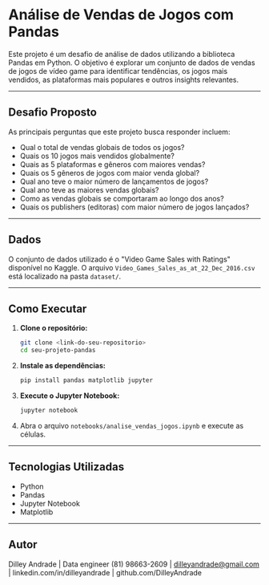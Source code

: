 # Análise de Vendas de Jogos com Pandas

Este projeto é um desafio de análise de dados utilizando a biblioteca Pandas em Python. O objetivo é explorar um conjunto de dados de vendas de jogos de vídeo game para identificar tendências, os jogos mais vendidos, as plataformas mais populares e outros insights relevantes.

---

## Desafio Proposto

As principais perguntas que este projeto busca responder incluem:
- Qual o total de vendas globais de todos os jogos?
- Quais os 10 jogos mais vendidos globalmente?
- Quais as 5 plataformas e gêneros com maiores vendas?
- Quais os 5 gêneros de jogos com maior venda global?
- Qual ano teve o maior número de lançamentos de jogos?
- Qual ano teve as maiores vendas globais?
- Como as vendas globais se comportaram ao longo dos anos?
- Quais os publishers (editoras) com maior número de jogos lançados?

---

## Dados

O conjunto de dados utilizado é o "Video Game Sales with Ratings" disponível no Kaggle. O arquivo `Video_Games_Sales_as_at_22_Dec_2016.csv` está localizado na pasta `dataset/`.

---

## Como Executar

1.  **Clone o repositório:**
    ```bash
    git clone <link-do-seu-repositorio>
    cd seu-projeto-pandas
    ```
2.  **Instale as dependências:**
    ```bash
    pip install pandas matplotlib jupyter
    ```
3.  **Execute o Jupyter Notebook:**
    ```bash
    jupyter notebook
    ```
4.  Abra o arquivo `notebooks/analise_vendas_jogos.ipynb` e execute as células.

---

## Tecnologias Utilizadas

- Python
- Pandas
- Jupyter Notebook
- Matplotlib

---

## Autor

Dilley Andrade | Data engineer
(81) 98663-2609 | dilleyandrade@gmail.com | linkedin.com/in/dilleyandrade | github.com/DilleyAndrade